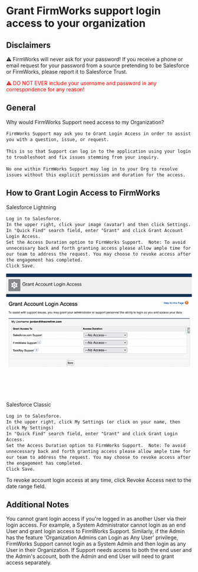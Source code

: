 # Grant FirmWorks support login access to your organization

## Disclaimers

⚠️ FirmWorks will never ask for your password! If you receive a phone or email request for your password from a source pretending to be Salesforce or FirmWorks, please report it to Salesforce Trust.

<span style="color:red">
⚠️ DO NOT EVER include your username and password in any correspondence for any reason!
</span>

## General

Why would FirmWorks Support need access to my Organization?

    FirmWorks Support may ask you to Grant Login Access in order to assist you with a question, issue, or request.

    This is so that Support can log in to the application using your login to troubleshoot and fix issues stemming from your inquiry.

    No one within FirmWorks Support may log in to your Org to resolve issues without this explicit permission and duration for the access.


## How to Grant Login Access to FirmWorks

Salesforce Lightning


    Log in to Salesforce.
    In the upper right, click your image (avatar) and then click Settings.
    In "Quick Find" search field, enter "Grant" and click Grant Account Login Access.
    Set the Access Duration option to FirmWorks Support.  Note: To avoid unnecessary back and forth granting access please allow ample time for our team to address the request. You may choose to revoke access after the engagement has completed.
    Click Save.

![Granting Access](images/support/grant_login_access.gif)

Salesforce Classic


    Log in to Salesforce.
    In the upper right, click My Settings (or click on your name, then click My Settings)
    In "Quick Find" search field, enter "Grant" and click Grant Login Access.
    Set the Access Duration option to FirmWorks Support.  Note: To avoid unnecessary back and forth granting access please allow ample time for our team to address the request. You may choose to revoke access after the engagement has completed.
    Click Save.

To revoke account login access at any time, click Revoke Access next to the date range field.

## Additional Notes

You cannot grant login access if you're logged in as another User via their login access. For example, a System Administrator cannot login as an end User and grant login access to FirmWorks Support. Similarly, if the Admin has the feature 'Organization Admins can Login as Any User' privilege, FirmWorks Support cannot login as a System Admin and then login as any User in their Organization. If Support needs access to both the end user and the Admin's account, both the Admin and end User will need to grant access separately.
